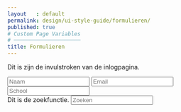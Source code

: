 ```yaml
---
layout   : default
permalink: design/ui-style-guide/formulieren/
published: true
# Custom Page Variables
# ─────────────────────
title: Formulieren
---
```

Dit is zijn de invulstroken van de inlogpagina.

<input class="formulier" type="text" name="login" placeholder="Naam">

<input class="formulier" type="text" name="login" placeholder="Email">

<input class="formulier" type="text" name="login" placeholder="School">

<br>
Dit is de zoekfunctie.

<input class="zoek" type="text" name="zoekfunctie" placeholder="Zoeken">